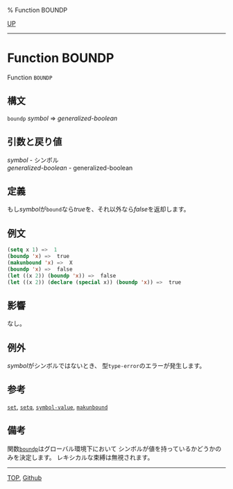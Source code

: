 % Function BOUNDP

[UP](10.2.html)  

---

# Function BOUNDP


Function `BOUNDP`


## 構文

`boundp` *symbol* => *generalized-boolean*


## 引数と戻り値

*symbol* - シンボル  
*generalized-boolean* - generalized-boolean


## 定義

もし*symbol*が`bound`なら*true*を、それ以外なら*false*を返却します。


## 例文

```lisp
(setq x 1) =>  1
(boundp 'x) =>  true
(makunbound 'x) =>  X
(boundp 'x) =>  false
(let ((x 2)) (boundp 'x)) =>  false
(let ((x 2)) (declare (special x)) (boundp 'x)) =>  true
```


## 影響

なし。


## 例外

*symbol*がシンボルではないとき、
型`type-error`のエラーが発生します。


## 参考

[`set`](10.2.set.html),
[`setq`](5.3.setq.html),
[`symbol-value`](10.2.symbol-value.html),
[`makunbound`](10.2.makunbound.html)


## 備考

関数[`boundp`](10.2.boundp.html)はグローバル環境下において
シンボルが値を持っているかどうかのみを決定します。
レキシカルな束縛は無視されます。


---
[TOP](index.html),  [Github](https://github.com/nptcl/npt-japanese)

